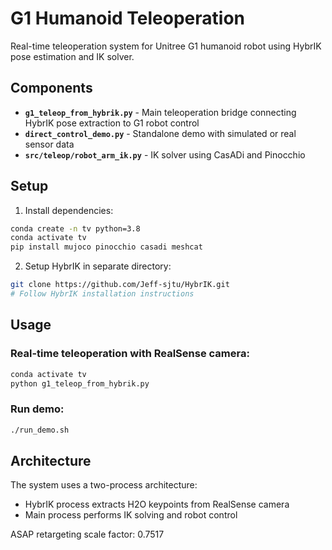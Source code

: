 # G1 Humanoid Teleoperation

Real-time teleoperation system for Unitree G1 humanoid robot using HybrIK pose estimation and IK solver.

## Components

- **`g1_teleop_from_hybrik.py`** - Main teleoperation bridge connecting HybrIK pose extraction to G1 robot control
- **`direct_control_demo.py`** - Standalone demo with simulated or real sensor data
- **`src/teleop/robot_arm_ik.py`** - IK solver using CasADi and Pinocchio

## Setup

1. Install dependencies:
```bash
conda create -n tv python=3.8
conda activate tv
pip install mujoco pinocchio casadi meshcat
```

2. Setup HybrIK in separate directory:
```bash
git clone https://github.com/Jeff-sjtu/HybrIK.git
# Follow HybrIK installation instructions
```

## Usage

### Real-time teleoperation with RealSense camera:
```bash
conda activate tv
python g1_teleop_from_hybrik.py
```

### Run demo:
```bash
./run_demo.sh
```

## Architecture

The system uses a two-process architecture:
- HybrIK process extracts H2O keypoints from RealSense camera
- Main process performs IK solving and robot control

ASAP retargeting scale factor: 0.7517